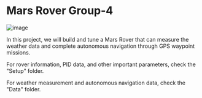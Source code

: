 # Mars Rover  Group-4

![image](https://github.com/Ekumi9743/Mars-Rover---Group-4/assets/161907227/aab0ed28-58aa-400b-9b60-3eb18e8c7ed9)

In this project, we will build and tune a Mars Rover that can measure the weather data and complete autonomous navigation through GPS waypoint missions.

For rover information, PID data, and other important parameters, check the "Setup" folder.

For weather measurement and autonomous navigation data, check the "Data" folder.
